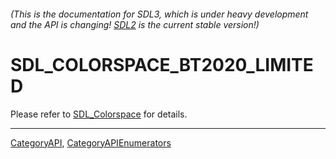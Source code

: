 ###### (This is the documentation for SDL3, which is under heavy development and the API is changing! [SDL2](https://wiki.libsdl.org/SDL2/) is the current stable version!)
# SDL_COLORSPACE_BT2020_LIMITED

Please refer to [SDL_Colorspace](SDL_Colorspace) for details.

----
[CategoryAPI](CategoryAPI), [CategoryAPIEnumerators](CategoryAPIEnumerators)

